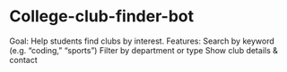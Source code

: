 # College-club-finder-bot
Goal: Help students find clubs by interest.  Features:  Search by keyword (e.g. “coding,” “sports”)  Filter by department or type  Show club details &amp; contact
